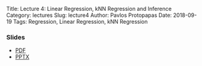 Title: Lecture 4: Linear Regression, kNN Regression and Inference
Category: lectures
Slug: lecture4
Author: Pavlos Protopapas
Date: 2018-09-19
Tags: Regression, Linear Regression, kNN Regression


### Slides

- [PDF]({attach}presentation/Lecture4_Regression.pdf)
- [PPTX]({attach}presentation/Lecture4_Regression.pptx)



<!-- ### Notebooks

- [Examples]({filename}notebook/Exercise_Lecture4.ipynb) -->
